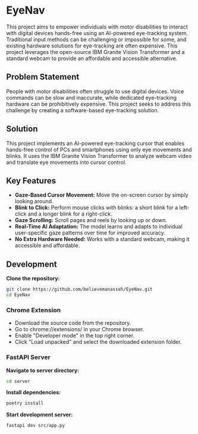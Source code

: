 # EyeNav

This project aims to empower individuals with motor disabilities to interact with digital devices hands-free using an AI-powered eye-tracking system. Traditional input methods can be challenging or impossible for some, and existing hardware solutions for eye-tracking are often expensive. This project leverages the open-source IBM Granite Vision Transformer and a standard webcam to provide an affordable and accessible alternative.

## Problem Statement

People with motor disabilities often struggle to use digital devices. Voice commands can be slow and inaccurate, while dedicated eye-tracking hardware can be prohibitively expensive. This project seeks to address this challenge by creating a software-based eye-tracking solution.

## Solution

This project implements an AI-powered eye-tracking cursor that enables hands-free control of PCs and smartphones using only eye movements and blinks. It uses the IBM Granite Vision Transformer to analyze webcam video and translate eye movements into cursor control.

## Key Features

* **Gaze-Based Cursor Movement:** Move the on-screen cursor by simply looking around.
* **Blink to Click:** Perform mouse clicks with blinks: a short blink for a left-click and a longer blink for a right-click.
* **Gaze Scrolling:** Scroll pages and reels by looking up or down.
* **Real-Time AI Adaptation:** The model learns and adapts to individual user-specific gaze patterns over time for improved accuracy.
* **No Extra Hardware Needed:** Works with a standard webcam, making it accessible and affordable.

## Development

**Clone the repository:**

```bash
git clone https://github.com/believemanasseh/EyeNav.git
cd EyeNav
```

### Chrome Extension

* Download the source code from the repository.
* Go to chrome://extensions/ in your Chrome browser.
* Enable "Developer mode" in the top right corner.
* Click "Load unpacked" and select the downloaded extension folder.

### FastAPI Server

**Navigate to server directory:**

```bash
cd server
```

**Install dependencies:**

```bash
poetry install
```

**Start development server:**

```bash
fastapi dev src/app.py
```
